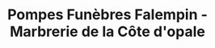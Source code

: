 ---
title: "Pompes Funèbres Falempin - Marbrerie de la Côte d'opale"
url: /boulogne-sur-mer/pompes-funebres-falempin-marbrerie-de-la-cote-dopale/
shop: Bestattungen
---